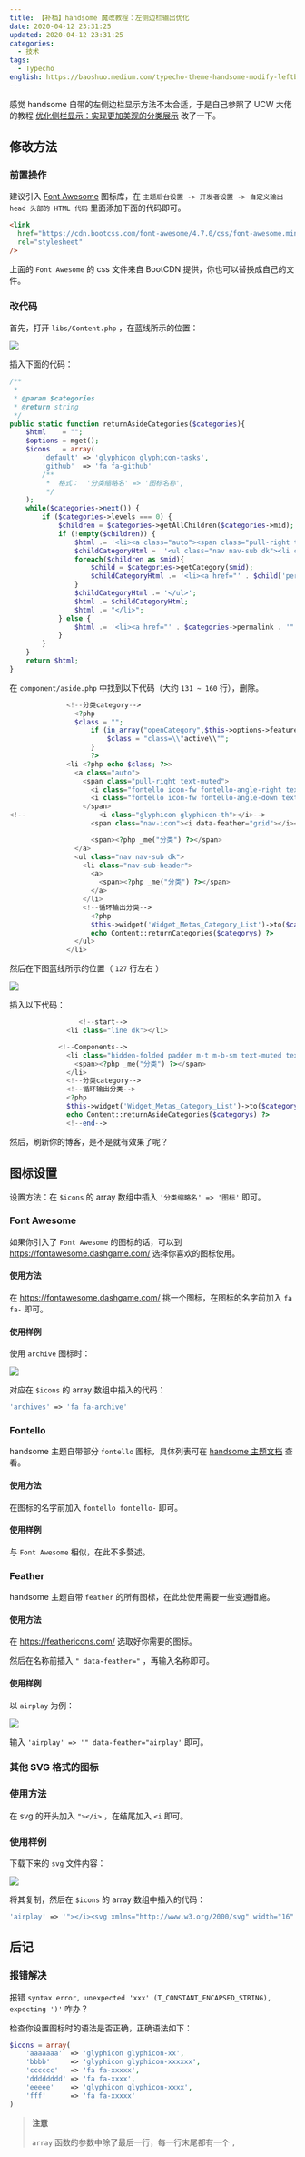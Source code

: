 ```yaml
---
title: 【补档】handsome 魔改教程：左侧边栏输出优化
date: 2020-04-12 23:31:25
updated: 2020-04-12 23:31:25
categories:
  - 技术
tags:
  - Typecho
english: https://baoshuo.medium.com/typecho-theme-handsome-modify-leftbar-better-layout-577660d69fe4
---
```


感觉 handsome 自带的左侧边栏显示方法不太合适，于是自己参照了 UCW 大佬的教程 [优化侧栏显示：实现更加美观的分类展示](https://ucw.moe/archives/handsome-aside-category.html) 改了一下。

<!-- more -->

## 修改方法

### 前置操作

建议引入 [Font Awesome](https://fontawesome.dashgame.com/) 图标库，在 `主题后台设置 -> 开发者设置 -> 自定义输出 head 头部的 HTML 代码` 里面添加下面的代码即可。

```html
<link
  href="https://cdn.bootcss.com/font-awesome/4.7.0/css/font-awesome.min.css"
  rel="stylesheet"
/>
```

上面的 `Font Awesome` 的 css 文件来自 BootCDN 提供，你也可以替换成自己的文件。

### 改代码

首先，打开 `libs/Content.php` ，在蓝线所示的位置：

![](https://vip2.loli.io/2020/11/26/3J7jpP5W6uqkAwO.png)

插入下面的代码：

```php
/**
 *
 * @param $categories
 * @return string
 */
public static function returnAsideCategories($categories){
    $html    = "";
    $options = mget();
    $icons   = array(
        'default' => 'glyphicon glyphicon-tasks',
        'github'  => 'fa fa-github'
        /**
         *  格式：  '分类缩略名' => '图标名称',
         */
    );
    while($categories->next()) {
        if ($categories->levels === 0) {
            $children = $categories->getAllChildren($categories->mid);
            if (!empty($children)) {
                $html .= '<li><a class="auto"><span class="pull-right text-muted"><i class="fontello icon-fw fontello-angle-right text"></i><i class="fontello icon-fw fontello-angle-down text-active"></i></span><span class="nav-icon"><i class="' . $icons[$categories->slug] . '"></i></span><span>' . $categories->name . '</span></a>';
                $childCategoryHtml =  '<ul class="nav nav-sub dk"><li class="nav-sub-header"><a><span>' . $categories->name . '</span></a></li>';
                foreach($children as $mid){
                    $child = $categories->getCategory($mid);
                    $childCategoryHtml .= '<li><a href="' . $child['permalink'] . '"><b class="badge pull-right">' . $child['count'] . '</b><i class="' . $icons[$child['slug']] . '"></i><span>' . $child['name'] . '</span></a></li>';
                }
                $childCategoryHtml .= '</ul>';
                $html .= $childCategoryHtml;
                $html .= "</li>";
            } else {
                $html .= '<li><a href="' . $categories->permalink . '" class="auto"><b class="badge pull-right">' . $categories->count . '</b><span class="nav-icon"><i class="'.$icons[$categories->slug].'"></i></span><span>' . $categories->name . '</span></a></li>';
            }
        }
    }
    return $html;
}
```

在 `component/aside.php` 中找到以下代码（大约 `131 ~ 160` 行），删除。

```php
              <!--分类category-->
                <?php
                $class = "";
                    if (in_array("openCategory",$this->options->featuresetup)){
                        $class = "class=\\"active\\"";
                    }
                    ?>
              <li <?php echo $class; ?>>
                <a class="auto">
                  <span class="pull-right text-muted">
                    <i class="fontello icon-fw fontello-angle-right text"></i>
                    <i class="fontello icon-fw fontello-angle-down text-active"></i>
                  </span>
<!--                  <i class="glyphicon glyphicon-th"></i>-->
                    <span class="nav-icon"><i data-feather="grid"></i></span>

                    <span><?php _me("分类") ?></span>
                </a>
                <ul class="nav nav-sub dk">
                  <li class="nav-sub-header">
                    <a>
                      <span><?php _me("分类") ?></span>
                    </a>
                  </li>
                  <!--循环输出分类-->
                    <?php
                    $this->widget('Widget_Metas_Category_List')->to($categorys);
                    echo Content::returnCategories($categorys) ?>
                </ul>
              </li>
```

然后在下图蓝线所示的位置（ `127` 行左右 ）

![](https://vip2.loli.io/2020/11/26/H1s2CGy9NtWrgdh.png)

插入以下代码：

```php
                 <!--start-->
              <li class="line dk"></li>

            <!--Components-->
              <li class="hidden-folded padder m-t m-b-sm text-muted text-xs">
                <span><?php _me("分类") ?></span>
              </li>
              <!--分类category-->
              <!--循环输出分类-->
              <?php
              $this->widget('Widget_Metas_Category_List')->to($categorys);
              echo Content::returnAsideCategories($categorys) ?>
              <!--end-->
```

然后，刷新你的博客，是不是就有效果了呢？

## 图标设置

设置方法：在 `$icons` 的 array 数组中插入 `'分类缩略名' => '图标'` 即可。

### Font Awesome

如果你引入了 `Font Awesome` 的图标的话，可以到 <https://fontawesome.dashgame.com/> 选择你喜欢的图标使用。

#### 使用方法

在 <https://fontawesome.dashgame.com/> 挑一个图标，在图标的名字前加入 `fa fa-` 即可。

#### 使用样例

使用 `archive` 图标时：

![](https://vip2.loli.io/2020/11/26/POyaCjgLveKJMDE.png)

对应在 `$icons` 的 array 数组中插入的代码：

```php
'archives' => 'fa fa-archive'
```

### Fontello

handsome 主题自带部分 `fontello` 图标，具体列表可在 [handsome 主题文档](https://auth.ihewro.com/user/docs/#/icons) 查看。

#### 使用方法

在图标的名字前加入 `fontello fontello-` 即可。

#### 使用样例

与 `Font Awesome` 相似，在此不多赘述。

### Feather

handsome 主题自带 `feather` 的所有图标，在此处使用需要一些变通措施。

#### 使用方法

在 <https://feathericons.com/> 选取好你需要的图标。

然后在名称前插入 `" data-feather="` ，再输入名称即可。

#### 使用样例

以 `airplay` 为例：

![](https://vip1.loli.io/2020/11/26/ObX7A1yuHoUj9fk.png)

输入 `'airplay' => '" data-feather="airplay'` 即可。

### 其他 SVG 格式的图标

### 使用方法

在 svg 的开头加入 `"></i>` ，在结尾加入 `<i` 即可。

### 使用样例

下载下来的 `svg` 文件内容：

![](https://vip1.loli.io/2020/11/26/ukVefHwLng2PWhb.png)

将其复制，然后在 `$icons` 的 array 数组中插入的代码：

```php
'airplay' => '"></i><svg xmlns="http://www.w3.org/2000/svg" width="16" height="16" viewBox="0 0 24 24" fill="none" stroke="currentColor" stroke-width="2" stroke-linecap="round" stroke-linejoin="round" class="feather feather-airplay"><path d="M5 17H4a2 2 0 0 1-2-2V5a2 2 0 0 1 2-2h16a2 2 0 0 1 2 2v10a2 2 0 0 1-2 2h-1"/><polygon points="12 15 17 21 7 21 12 15"/></svg><i '
```

## 后记

### 报错解决

报错 `syntax error, unexpected 'xxx' (T_CONSTANT_ENCAPSED_STRING), expecting ')'` 咋办？

检查你设置图标时的语法是否正确，正确语法如下：

```php
$icons = array(
    'aaaaaaa'  => 'glyphicon glyphicon-xx',
    'bbbb'     => 'glyphicon glyphicon-xxxxxx',
    'cccccc'   => 'fa fa-xxxxx',
    'dddddddd' => 'fa fa-xxxx',
    'eeeee'    => 'glyphicon glyphicon-xxxx',
    'fff'      => 'fa fa-xxxxx'
)
```

> **注意**
>
> `array` 函数的参数中除了最后一行，每一行末尾都有一个 `,`
